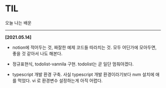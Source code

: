 # TIL
오늘 나는 배운

---

**[2021.05.14]**

- notion에 적어두는 것, 짜잘한 예제 코드들 따라치는 것. 모두 어딘가에 모아두면, 좋을 것 같아서 나도 해본다.

- 정규표현식, todolist-vannila 구현. todolist는 곧 일단 멈춰야겠다.
- typescript 개발 환경 구축. 사실 typescript 개발 환경이라기보다 nvm 설치에 애를 먹었다. vi 로 환경변수 설정하는게 아직 어렵다.